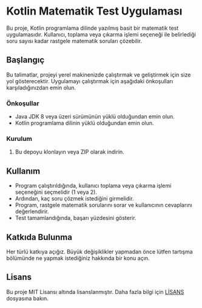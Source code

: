 # Kotlin Matematik Test Uygulaması

Bu proje, Kotlin programlama dilinde yazılmış basit bir matematik test uygulamasıdır. Kullanıcı, toplama veya çıkarma işlemi seçeneği ile belirlediği soru sayısı kadar rastgele matematik soruları çözebilir.

## Başlangıç

Bu talimatlar, projeyi yerel makinenizde çalıştırmak ve geliştirmek için size yol gösterecektir. Uygulamayı çalıştırmak için aşağıdaki önkoşulları karşıladığınızdan emin olun.

### Önkoşullar

- Java JDK 8 veya üzeri sürümünün yüklü olduğundan emin olun.
- Kotlin programlama dilinin yüklü olduğundan emin olun.

### Kurulum

1. Bu depoyu klonlayın veya ZIP olarak indirin.


## Kullanım

- Program çalıştırıldığında, kullanıcı toplama veya çıkarma işlemi seçeneğini seçmelidir (1 veya 2).
- Ardından, kaç soru çözmek istediğini girmelidir.
- Program, rastgele matematik sorularını sorar ve kullanıcının cevaplarını değerlendirir.
- Test tamamlandığında, başarı yüzdesini gösterir.

## Katkıda Bulunma

Her türlü katkıya açığız. Büyük değişiklikler yapmadan önce lütfen tartışma bölümünde ne yapmak istediğiniz hakkında bir konu açın.

## Lisans

Bu proje MIT Lisansı altında lisanslanmıştır. Daha fazla bilgi için [LİSANS](LİSANS) dosyasına bakın.

